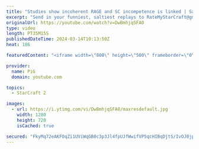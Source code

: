 ```yaml
---
title: "Studies show incoherent RAGE and SC incompetence is linked | Salt Mines #53"
excerpt: "Send in your funniest, saltiest replays to RateMyStarCraft@gmail.com with “Salt Mines” in the title + in the body of the email add your IGN & Rank & Why you think your opponent got salty.   Binge the Salt Mines playlist: https://youtube.com/playlist?list=PLFUDU8AOevUePkIO6d3vLr0SSVKeZBdsZ -- 🐷 Second"
originalUrl: https://youtube.com/watch?v=DwBmhjqSFA0
type: video
length: PT35M15S
publishedDateTime: 2024-03-14T10:13:50Z
heat: 186

featuredContent: "<iframe width=\"800\" height=\"500\" frameborder=\"0\" src=\"https://www.youtube.com/embed/DwBmhjqSFA0\" allow=\"accelerometer; autoplay; encrypted-media; gyroscope; picture-in-picture\" allowfullscreen></iframe>"

provider:
  name: PiG
  domain: youtube.com

topics:
  - StarCraft 2

images:
  - url: https://i.ytimg.com/vi/DwBmhjqSFA0/maxresdefault.jpg
    width: 1280
    height: 720
    isCached: true

secured: "FkyMq72eAKFOqZi1UViWqGB0c3p3Jl4fpUJfWwifVP5qcHIBqDjtS/IvOJ0jp3rj6PHT7tOQr49OJG/CE+zC4as1LBVyoJLP/kj6B3iUXGjeE3RTXmsJcHC4PHwylyUUbc83lyQ2GSATdfyFap6tr4mVWHkSFJLYbOqIs7HFe+VO6+W83piGeoSqTZz6oBLLvlyJyNG55lPFXyE2JMMSoMcZ8j3qgxmpcVEKrN4GtZWYvnWUgkfl8BkC25Cx6wv2jXGZozxkkqwTI7d0axdVgPpYkdYO45i6HxXKZxed4JwpnHxI7jbMfuyttKvk3+EC6nQzOjOmMZXmkNAIoBErAGlKrpzCyjXMq+AEM5cOh6W5M1RQsheUAc/THLPazqsEyQVlmZgSX/szV1fpD3QQ/KRfm1SKLA+KS4G5jbrMWF4=;s6lLRjRED0mAHcR3kWWRDA=="
---
```


